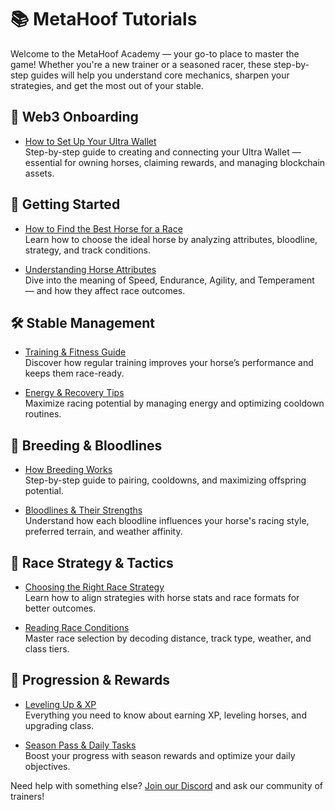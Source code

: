 # 📚 MetaHoof Tutorials

Welcome to the MetaHoof Academy — your go-to place to master the game! Whether you're a new trainer or a seasoned racer, these step-by-step guides will help you understand core mechanics, sharpen your strategies, and get the most out of your stable.

## 🔐 Web3 Onboarding

- [How to Set Up Your Ultra Wallet](./setup-ultra-wallet.md)  
  Step-by-step guide to creating and connecting your Ultra Wallet — essential for owning horses, claiming rewards, and managing blockchain assets.


## 🐴 Getting Started

- [How to Find the Best Horse for a Race](./how-to-find-the-best-horse.md)  
  Learn how to choose the ideal horse by analyzing attributes, bloodline, strategy, and track conditions.

- [Understanding Horse Attributes](./horse-attributes-explained.md)  
  Dive into the meaning of Speed, Endurance, Agility, and Temperament — and how they affect race outcomes.

## 🛠 Stable Management

- [Training & Fitness Guide](./training-and-fitness.md)  
  Discover how regular training improves your horse’s performance and keeps them race-ready.

- [Energy & Recovery Tips](./energy-recovery-tips.md)  
  Maximize racing potential by managing energy and optimizing cooldown routines.

## 🧬 Breeding & Bloodlines

- [How Breeding Works](./breeding-guide.md)  
  Step-by-step guide to pairing, cooldowns, and maximizing offspring potential.

- [Bloodlines & Their Strengths](./bloodline-characteristics.md)  
  Understand how each bloodline influences your horse's racing style, preferred terrain, and weather affinity.

## 🎯 Race Strategy & Tactics

- [Choosing the Right Race Strategy](./race-strategy-guide.md)  
  Learn how to align strategies with horse stats and race formats for better outcomes.

- [Reading Race Conditions](./race-conditions-guide.md)  
  Master race selection by decoding distance, track type, weather, and class tiers.

## 🔄 Progression & Rewards

- [Leveling Up & XP](./xp-and-leveling.md)  
  Everything you need to know about earning XP, leveling horses, and upgrading class.

- [Season Pass & Daily Tasks](./season-pass-guide.md)  
  Boost your progress with season rewards and optimize your daily objectives.

Need help with something else? [Join our Discord](https://discord.gg/eJVtJ2CCyr) and ask our community of trainers!
